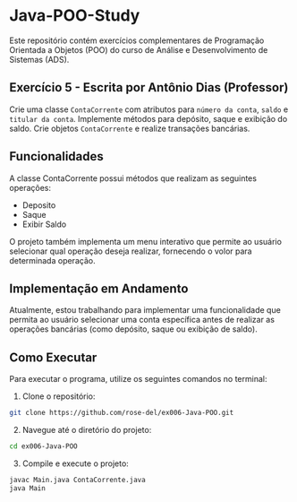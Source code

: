 # Java-POO-Study
Este repositório contém exercícios complementares de Programação Orientada a Objetos (POO) do curso de Análise e Desenvolvimento de Sistemas (ADS).

## Exercício 5 - Escrita por Antônio Dias (Professor)
Crie uma classe `ContaCorrente` com atributos para `número da conta`, `saldo` e `titular da conta`. Implemente métodos para depósito, saque e exibição do saldo. Crie objetos `ContaCorrente` e realize transações bancárias.

## Funcionalidades
A classe ContaCorrente possui métodos que realizam as seguintes operações:

- Deposito
- Saque
- Exibir Saldo

O projeto também implementa um menu interativo que permite ao usuário selecionar qual operação deseja realizar, fornecendo o volor para determinada operação.

## Implementação em Andamento
Atualmente, estou trabalhando para implementar uma funcionalidade que permita ao usuário selecionar uma conta específica antes de realizar as operações bancárias (como depósito, saque ou exibição de saldo).

## Como Executar

Para executar o programa, utilize os seguintes comandos no terminal:

1. Clone o repositório:

```bash
git clone https://github.com/rose-del/ex006-Java-POO.git
```

2. Navegue até o diretório do projeto:

```bash
cd ex006-Java-POO
```

3. Compile e execute o projeto:

```bash
javac Main.java ContaCorrente.java
java Main
```